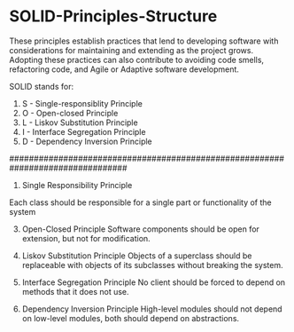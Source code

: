 # SOLID-Principles-Structure
These principles establish practices that lend to developing software with considerations for maintaining and extending as the project grows. Adopting these practices can also contribute to avoiding code smells, refactoring code, and Agile or Adaptive software development.

SOLID stands for:

1. S - Single-responsiblity Principle
2. O - Open-closed Principle
3. L - Liskov Substitution Principle
4. I - Interface Segregation Principle
5. D - Dependency Inversion Principle

################################################################################
1. Single Responsibility Principle
   
Each class should be responsible for a single part or functionality of the system

3. Open-Closed Principle
Software components should be open for extension, but not for modification.

4. Liskov Substitution Principle
Objects of a superclass should be replaceable with objects of its subclasses without breaking the system.

5. Interface Segregation Principle
No client should be forced to depend on methods that it does not use.

6. Dependency Inversion Principle
High-level modules should not depend on low-level modules, both should depend on abstractions.
